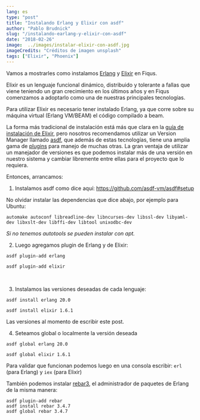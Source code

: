 ```yaml
---
lang: es
type: "post"
title: "Instalando Erlang y Elixir con asdf"
author: "Pablo Brudnick"
slug: "/instalando-earlang-y-elixir-con-asdf"
date: "2018-02-26"
image:  ../images/instalar-elixir-con-asdf.jpg
imageCredits: "Créditos de imagen unsplash"
tags: ["Elixir", "Phoenix"]
---
```


Vamos a mostrarles como instalamos [Erlang](https://www.erlang.org/) y [Elixir](https://elixir-lang.org/) en Fiqus.

Elixir es un lenguaje funcional dinámico, distribuido y tolerante a fallas que viene teniendo un gran crecimiento en los últimos años y en Fiqus comenzamos a adoptarlo como una de nuestras principales tecnologías.

Para utilizar Elixir es necesario tener instalado Erlang, ya que corre sobre su máquina virtual (Erlang VM/BEAM) el código compilado a beam.

La forma más tradicional de instalación está más que clara en la [guía de instalación de Elixir](https://elixir-lang.org/install.html), pero nosotros recomendamos utilizar un Version Manager llamado [asdf](https://github.com/asdf-vm/), que además de estas tecnologías, tiene una amplia gama de [plugins](https://github.com/asdf-vm/asdf-plugins) para manejo de muchas otras.
La gran ventaja de utilizar un manejador de versiones es que podemos instalar más de una versión en nuestro sistema y cambiar libremente entre ellas para el proyecto que lo requiera.

Entonces, arrancamos:

1. Instalamos asdf como dice aquí:
https://github.com/asdf-vm/asdf#setup

No olvidar instalar las dependencias que dice abajo, por ejemplo para Ubuntu:

```
automake autoconf libreadline-dev libncurses-dev libssl-dev libyaml-dev libxslt-dev libffi-dev libtool unixodbc-dev
```

_Si no tenemos autotools se pueden instalar con apt._

2. Luego agregamos plugin de Erlang y de Elixir:

```
asdf plugin-add erlang
```

```
asdf plugin-add elixir
```
<br />

3. Instalamos las versiones deseadas de cada lenguaje:

```
asdf install erlang 20.0
```

```
asdf install elixir 1.6.1
```

Las versiones al momento de escribir este post.

4. Seteamos global o localmente la versión deseada

```
asdf global erlang 20.0
```

```
asdf global elixir 1.6.1
```

Para validar que funcionan podemos luego en una consola escribir:
`erl` (para Erlang) y `iex` (para Elixir)

También podemos instalar [rebar3](https://www.rebar3.org/), el administrador de paquetes de Erlang de la misma manera:

```
asdf plugin-add rebar
asdf install rebar 3.4.7
asdf global rebar 3.4.7
```